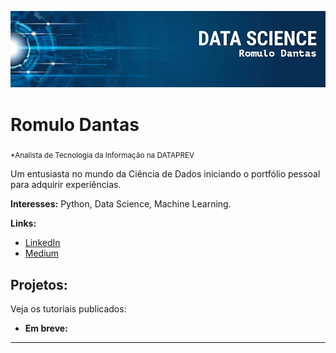 <p align="center">
  <img src="banner_data_science.png" >
</p>

# Romulo Dantas
<sub>*Analista de Tecnologia da Informação na DATAPREV</sub>

Um entusiasta no mundo da Ciência de Dados iniciando o portfólio pessoal para adquirir experiências.

**Interesses:** Python, Data Science, Machine Learning.

**Links:**
* [LinkedIn](https://www.linkedin.com/in/romulo-dantas-silva-2277b7187/)
* [Medium](https://medium.com/@romulods)


## Projetos:
Veja os tutoriais publicados:

* **Em breve:** 

---




